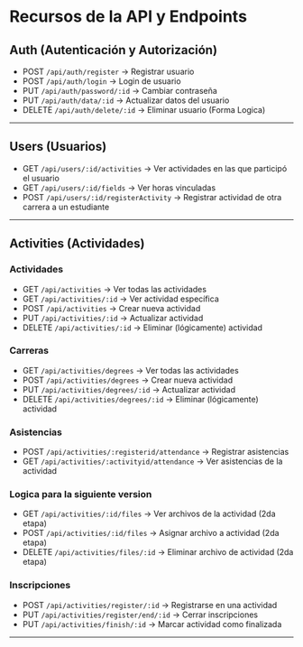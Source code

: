 # Recursos de la API y Endpoints

##  Auth (Autenticación y Autorización)

- POST   `/api/auth/register`             → Registrar usuario  
- POST   `/api/auth/login`                → Login de usuario  
- PUT    `/api/auth/password/:id`         → Cambiar contraseña  
- PUT    `/api/auth/data/:id`             → Actualizar datos del usuario  
- DELETE `/api/auth/delete/:id`         → Eliminar usuario  (Forma Logica)

---

##  Users (Usuarios)

- GET    `/api/users/:id/activities`              → Ver actividades en las que participó el usuario  
- GET    `/api/users/:id/fields`                  → Ver horas vinculadas  
- POST   `/api/users/:id/registerActivity`                → Registrar actividad de otra carrera a un estudiante 

---

##  Activities (Actividades)

### Actividades 

- GET    `/api/activities`                         → Ver todas las actividades  
- GET    `/api/activities/:id`                     → Ver actividad específica  
- POST   `/api/activities`                         → Crear nueva actividad  
- PUT    `/api/activities/:id`                     → Actualizar actividad  
- DELETE `/api/activities/:id`                     → Eliminar (lógicamente) actividad  

### Carreras
- GET    `/api/activities/degrees`                         → Ver todas las actividades
- POST   `/api/activities/degrees`                         → Crear nueva actividad  
- PUT    `/api/activities/degrees/:id`                     → Actualizar actividad  
- DELETE `/api/activities/degrees/:id`                     → Eliminar (lógicamente) actividad  


### Asistencias
- POST   `/api/activities/:registerid/attendance`           → Registrar asistencias
- GET    `/api/activities/:activityid/attendance`           → Ver asistencias de la actividad  


### Logica para la siguiente version 
- GET    `/api/activities/:id/files`               → Ver archivos de la actividad (2da etapa)  
- POST   `/api/activities/:id/files`               → Asignar archivo a actividad (2da etapa)  
- DELETE `/api/activities/files/:id`               → Eliminar archivo de actividad (2da etapa)  

### Inscripciones
- POST   `/api/activities/register/:id`            → Registrarse en una actividad  
- PUT    `/api/activities/register/end/:id`        → Cerrar inscripciones  
- PUT    `/api/activities/finish/:id`              → Marcar actividad como finalizada    
---
